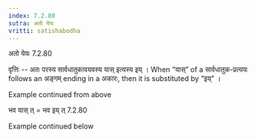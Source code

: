 ```yaml
---
index: 7.2.80
sutra: अतो येयः
vritti: satishabodha
---
```



 अतो येयः 7.2.80 


वृत्तिः -- अतः परस्‍य सार्वधातुकावयवस्‍य यास् इत्‍यस्‍य इय् । When “यास्” of a सार्वधातुक-प्रत्ययः follows an अङ्गम् ending in a अकारः, then it is substituted by “इय्” । 


Example continued from above 

भव यास् त् = भव इय् त् 7.2.80 


Example continued below 


